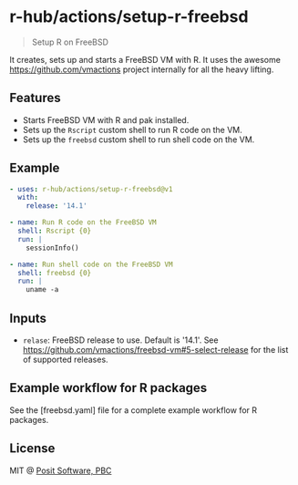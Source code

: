 # r-hub/actions/setup-r-freebsd

> Setup R on FreeBSD

It creates, sets up and starts a FreeBSD VM with R.
It uses the awesome https://github.com/vmactions project internally for
all the heavy lifting.

## Features

* Starts FreeBSD VM with R and pak installed.
* Sets up the `Rscript` custom shell to run R code on the VM.
* Sets up the `freebsd` custom shell to run shell code on the VM.

## Example

```yaml
- uses: r-hub/actions/setup-r-freebsd@v1
  with:
    release: '14.1'

- name: Run R code on the FreeBSD VM
  shell: Rscript {0}
  run: |
    sessionInfo()

- name: Run shell code on the FreeBSD VM
  shell: freebsd {0}
  run: |
    uname -a
```

## Inputs

* `relase`: FreeBSD release to use. Default is '14.1'. See
  https://github.com/vmactions/freebsd-vm#5-select-release for the list
  of supported releases.

## Example workflow for R packages

See the [freebsd.yaml] file for a complete example workflow for R
packages.

## License

MIT @ [Posit Software, PBC](https://posit.co)
